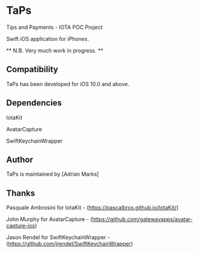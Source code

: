 # TaPs

Tips and Payments - IOTA POC Project

Swift iOS application for iPhones. 

** N.B. Very much work in progress. **

## Compatibility

TaPs has been developed for iOS 10.0 and above.

## Dependencies

IotaKit

AvatarCapture

SwiftKeychainWrapper


## Author

TaPs is maintained by [Adrian Marks]

## Thanks

Pasquale Ambrosini for IotaKit - (https://pascalbros.github.io/IotaKit/)

John Murphy for AvatarCapture - (https://github.com/gatewayapps/avatar-capture-ios)

Jason Rendel for SwiftKeychainWrapper - (https://github.com/jrendel/SwiftKeychainWrapper)
